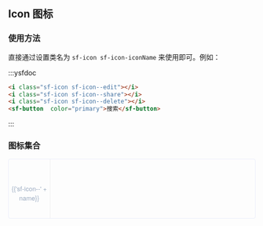 <script>
var iconList = [
'dcaret',
'caret-down',
'caret-left',
'arrow-down',
'arrow-right',
'fullscreen',
'narrow',
'delete',
'ok',
'close',
'more',
'remove',
'add',
'refresh',
'loading',
'edit',
'edit-ok',
'upload',
'search',
'revoke',
'camera',
'image',
'menu-1',
'menu',
'share',
'share-1',
'sale',
'date',
'time',
'wechat',
'more-circle',
'more-fill',
'good',
'good-fill',
'star-fill',
'star',
'radio',
'radio-selected',
'radio-selected-fill',
'checkbox',
'checkbox-selected',
'checkbox-selected-fill',
'success',
'warning',
'error',
'info',
'github'
]

  export default {
    data() {
      return {
        icons: iconList
      };
    }
  }
</script>
<style lang="sass">
  .demo-icon .source > i {
    font-size: 24px;
    color: #8492a6;
    margin: 0 20px;
    font-size: 1.5em;
    vertical-align: middle;
  }

  .demo-icon .source > button {
    margin: 0 20px;
  }

  .icon-list {
    overflow: hidden;
    list-style: none;
    padding: 0;
    border: solid 1px #eaeefb;
    border-radius: 4px;
  }
  .icon-list li {
    float: left;
    width: 16.66%;
    text-align: center;
    height: 120px;
    line-height: 120px;
    color: #666;
    font-size: 13px;
    transition: all .15s linear;

    border-right: 1px solid #eee;
    border-bottom: 1px solid #eee;
    margin-right: -1px;
    margin-bottom: -1px;

    & span {
      display: inline-block;
      line-height: normal;
      vertical-align: middle;
      font-family: 'Helvetica Neue',Helvetica,'PingFang SC','Hiragino Sans GB','Microsoft YaHei',SimSun,sans-serif;
      color: #99a9bf;
    }
    & i {
      display: block;
      font-size: 24px;
      margin-bottom: 15px;
      color: #8492a6;
    }
    &:hover {
      transform : scale(1.3);
      cursor : pointer;
      background-color: rgba(92, 182, 255, 1);

      i {
        color : #fff;
      }
      span {
        color : #fff;
      }
    }
  }
</style>
## Icon 图标


### 使用方法

直接通过设置类名为 `sf-icon sf-icon-iconName` 来使用即可。例如：

:::ysfdoc
```html
<i class="sf-icon sf-icon--edit"></i>
<i class="sf-icon sf-icon--share"></i>
<i class="sf-icon sf-icon--delete"></i>
<sf-button  color="primary">搜索</sf-button>

```
:::

### 图标集合

<ul class="icon-list">
  <li v-for="name in icons">
    <span>
      <i :class="['sf-icon','sf-icon--' + name]"></i>
      {{'sf-icon--' + name}}
    </span>
  </li>
</ul>
